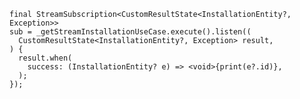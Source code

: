     final StreamSubscription<CustomResultState<InstallationEntity?, Exception>>
    sub = _getStreamInstallationUseCase.execute().listen((
      CustomResultState<InstallationEntity?, Exception> result,
    ) {
      result.when(
        success: (InstallationEntity? e) => <void>{print(e?.id)},
      );
    });
